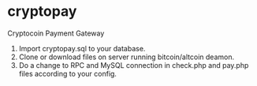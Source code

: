 # cryptopay
Cryptocoin Payment Gateway

1. Import cryptopay.sql to your database.
2. Clone or download files on server running bitcoin/altcoin deamon.
3. Do a change to RPC and MySQL connection in check.php and pay.php files according to your config.
